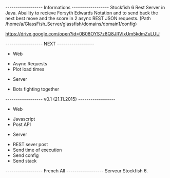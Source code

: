 ------------------ Informations ------------------
Stockfish 6 Rest Server in Java.
Abaility to recieve Forsyth Edwards Notation and to send back the next best
move and the score in 2 async REST JSON requests.
(Path /home/a/GlassFish_Server/glassfish/domains/domain1/config)

https://drive.google.com/open?id=0B08OYS7z8Q8JRVIxUm5kdmZuLUU

------------------ NEXT ------------------
* Web
- Async Requests
- Plot load times

* Server
- Bots fighting together


------------------ v0.1 (21.11.2015) ------------------

* Web
- Javascript
- Post API

* Server
- REST sever post
- Send time of execution
- Send config
- Send stack


------------------ French All ------------------
Serveur Stockfish 6.
